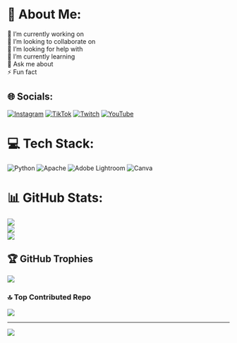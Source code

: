 # 💫 About Me:
🔭 I’m currently working on<br>👯 I’m looking to collaborate on<br>🤝 I’m looking for help with<br>🌱 I’m currently learning<br>💬 Ask me about<br>⚡ Fun fact


## 🌐 Socials:
[![Instagram](https://img.shields.io/badge/Instagram-%23E4405F.svg?logo=Instagram&logoColor=white)](https://instagram.com/bykhork) [![TikTok](https://img.shields.io/badge/TikTok-%23000000.svg?logo=TikTok&logoColor=white)](https://tiktok.com/@bykhork) [![Twitch](https://img.shields.io/badge/Twitch-%239146FF.svg?logo=Twitch&logoColor=white)](https://twitch.tv/bykhork) [![YouTube](https://img.shields.io/badge/YouTube-%23FF0000.svg?logo=YouTube&logoColor=white)](https://youtube.com/@Jorge23_YT) 

# 💻 Tech Stack:
![Python](https://img.shields.io/badge/python-3670A0?style=for-the-badge&logo=python&logoColor=ffdd54) ![Apache](https://img.shields.io/badge/apache-%23D42029.svg?style=for-the-badge&logo=apache&logoColor=white) ![Adobe Lightroom](https://img.shields.io/badge/Adobe%20Lightroom-31A8FF.svg?style=for-the-badge&logo=Adobe%20Lightroom&logoColor=white) ![Canva](https://img.shields.io/badge/Canva-%2300C4CC.svg?style=for-the-badge&logo=Canva&logoColor=white)
# 📊 GitHub Stats:
![](https://github-readme-stats.vercel.app/api?username=J0rge23YT&theme=dark&hide_border=false&include_all_commits=false&count_private=false)<br/>
![](https://github-readme-streak-stats.herokuapp.com/?user=J0rge23YT&theme=dark&hide_border=false)<br/>
![](https://github-readme-stats.vercel.app/api/top-langs/?username=J0rge23YT&theme=dark&hide_border=false&include_all_commits=false&count_private=false&layout=compact)

## 🏆 GitHub Trophies
![](https://github-profile-trophy.vercel.app/?username=J0rge23YT&theme=dark&no-frame=false&no-bg=true&margin-w=4)

### 🔝 Top Contributed Repo
![](https://github-contributor-stats.vercel.app/api?username=J0rge23YT&limit=5&theme=dark&combine_all_yearly_contributions=true)

---
[![](https://visitcount.itsvg.in/api?id=J0rge23YT&icon=0&color=12)](https://visitcount.itsvg.in)

<!-- Proudly created with GPRM ( https://gprm.itsvg.in ) -->